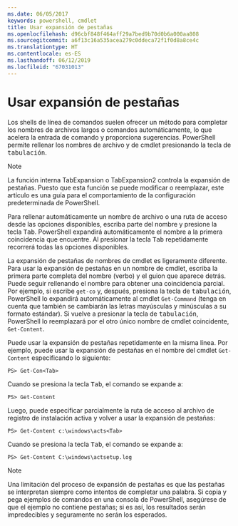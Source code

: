 ```yaml
---
ms.date: 06/05/2017
keywords: powershell, cmdlet
title: Usar expansión de pestañas
ms.openlocfilehash: d96cbf848f464aff29a7bed9b70d0b6a000aa808
ms.sourcegitcommit: a6f13c16a535acea279c0ddeca72f1f0d8a8ce4c
ms.translationtype: HT
ms.contentlocale: es-ES
ms.lasthandoff: 06/12/2019
ms.locfileid: "67031013"
---
```

# <a name="using-tab-expansion"></a>Usar expansión de pestañas

Los shells de línea de comandos suelen ofrecer un método para completar los nombres de archivos largos o comandos automáticamente, lo que acelera la entrada de comando y proporciona sugerencias. PowerShell permite rellenar los nombres de archivo y de cmdlet presionando la tecla de <kbd>tabulación</kbd>.

> [!NOTE]
> La función interna TabExpansion o TabExpansion2 controla la expansión de pestañas. Puesto que esta función se puede modificar o reemplazar, este artículo es una guía para el comportamiento de la configuración predeterminada de PowerShell.

Para rellenar automáticamente un nombre de archivo o una ruta de acceso desde las opciones disponibles, escriba parte del nombre y presione la tecla <kbd>Tab</kbd>. PowerShell expandirá automáticamente el nombre a la primera coincidencia que encuentre. Al presionar la tecla <kbd>Tab</kbd> repetidamente recorrerá todas las opciones disponibles.

La expansión de pestañas de nombres de cmdlet es ligeramente diferente. Para usar la expansión de pestañas en un nombre de cmdlet, escriba la primera parte completa del nombre (verbo) y el guion que aparece detrás. Puede seguir rellenando el nombre para obtener una coincidencia parcial. Por ejemplo, si escribe `get-co` y, después, presiona la tecla de <kbd>tabulación</kbd>, PowerShell lo expandirá automáticamente al cmdlet `Get-Command` (tenga en cuenta que también se cambiarán las letras mayúsculas y minúsculas a su formato estándar). Si vuelve a presionar la tecla de <kbd>tabulación</kbd>, PowerShell lo reemplazará por el otro único nombre de cmdlet coincidente, `Get-Content`.

Puede usar la expansión de pestañas repetidamente en la misma línea. Por ejemplo, puede usar la expansión de pestañas en el nombre del cmdlet `Get-Content` especificando lo siguiente:

```
PS> Get-Con<Tab>
```

Cuando se presiona la tecla <kbd>Tab</kbd>, el comando se expande a:

```
PS> Get-Content
```

Luego, puede especificar parcialmente la ruta de acceso al archivo de registro de instalación activa y volver a usar la expansión de pestañas:

```
PS> Get-Content c:\windows\acts<Tab>
```

Cuando se presiona la tecla <kbd>Tab</kbd>, el comando se expande a:

```
PS> Get-Content C:\windows\actsetup.log
```

> [!NOTE]
> Una limitación del proceso de expansión de pestañas es que las pestañas se interpretan siempre como intentos de completar una palabra. Si copia y pega ejemplos de comandos en una consola de PowerShell, asegúrese de que el ejemplo no contiene pestañas; si es así, los resultados serán impredecibles y seguramente no serán los esperados.
